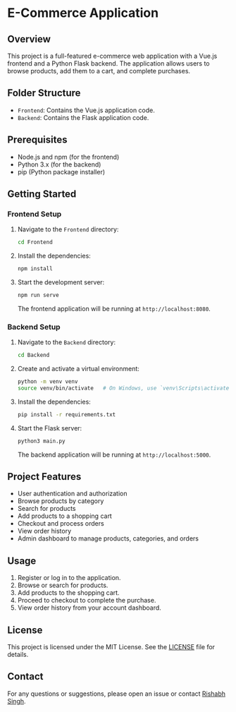 # E-Commerce Application

## Overview

This project is a full-featured e-commerce web application with a Vue.js frontend and a Python Flask backend. The application allows users to browse products, add them to a cart, and complete purchases.

## Folder Structure

- `Frontend`: Contains the Vue.js application code.
- `Backend`: Contains the Flask application code.

## Prerequisites

- Node.js and npm (for the frontend)
- Python 3.x (for the backend)
- pip (Python package installer)

## Getting Started

### Frontend Setup

1. Navigate to the `Frontend` directory:

    ```bash
    cd Frontend
    ```

2. Install the dependencies:

    ```bash
    npm install
    ```

3. Start the development server:

    ```bash
    npm run serve
    ```

    The frontend application will be running at `http://localhost:8080`.

### Backend Setup

1. Navigate to the `Backend` directory:

    ```bash
    cd Backend
    ```

2. Create and activate a virtual environment:

    ```bash
    python -m venv venv
    source venv/bin/activate   # On Windows, use `venv\Scripts\activate`
    ```

3. Install the dependencies:

    ```bash
    pip install -r requirements.txt
    ```

4. Start the Flask server:

    ```bash
    python3 main.py
    ```

    The backend application will be running at `http://localhost:5000`.

## Project Features

- User authentication and authorization
- Browse products by category
- Search for products
- Add products to a shopping cart
- Checkout and process orders
- View order history
- Admin dashboard to manage products, categories, and orders

## Usage

1. Register or log in to the application.
2. Browse or search for products.
3. Add products to the shopping cart.
4. Proceed to checkout to complete the purchase.
5. View order history from your account dashboard.

## License

This project is licensed under the MIT License. See the [LICENSE](LICENSE) file for details.

## Contact

For any questions or suggestions, please open an issue or contact [Rishabh Singh](https://www.linkedin.com/in/rishabh11336/).
